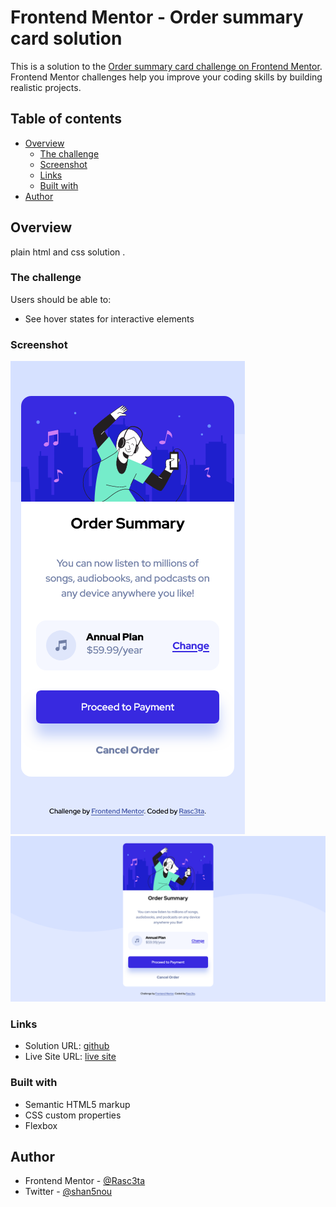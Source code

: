 # Frontend Mentor - Order summary card solution

This is a solution to the [Order summary card challenge on Frontend Mentor](https://www.frontendmentor.io/challenges/order-summary-component-QlPmajDUj). Frontend Mentor challenges help you improve your coding skills by building realistic projects.

## Table of contents

- [Overview](#overview)
  - [The challenge](#the-challenge)
  - [Screenshot](#screenshot)
  - [Links](#links)
  - [Built with](#built-with)
- [Author](#author)

## Overview

plain html and css solution .

### The challenge

Users should be able to:

- See hover states for interactive elements

### Screenshot

![mobile](./screenShots/mobile.png)
![desktop](./screenShots/desktop.png)

### Links

- Solution URL: [github](https://github.com/Rasc3ta/order_summar_card)
- Live Site URL: [live site](https://Rasc3ta.github.io/order_summar_card)

### Built with

- Semantic HTML5 markup
- CSS custom properties
- Flexbox

## Author

- Frontend Mentor - [@Rasc3ta](https://www.frontendmentor.io/profile/Rasc3ta)
- Twitter - [@shan5nou](https://www.twitter.com/shan5nou)
